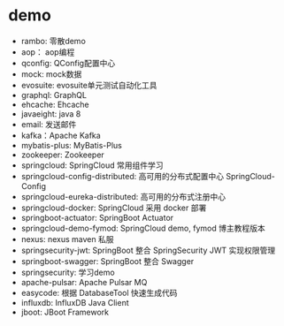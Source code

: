 # demo

- rambo: 零散demo
- aop： aop编程
- qconfig: QConfig配置中心
- mock: mock数据
- evosuite: evosuite单元测试自动化工具
- graphql: GraphQL
- ehcache: Ehcache
- javaeight: java 8
- email: 发送邮件
- kafka：Apache Kafka
- mybatis-plus: MyBatis-Plus 
- zookeeper: Zookeeper
- springcloud: SpringCloud 常用组件学习
- springcloud-config-distributed: 高可用的分布式配置中心 SpringCloud-Config
- springcloud-eureka-distributed: 高可用的分布式注册中心
- springcloud-docker: SpringCloud 采用 docker 部署
- springboot-actuator: SpringBoot Actuator 
- springcloud-demo-fymod: SpringCloud demo, fymod 博主教程版本
- nexus: nexus maven 私服
- springsecurity-jwt: SpringBoot 整合 SpringSecurity JWT 实现权限管理
- springboot-swagger: SpringBoot 整合 Swagger
- springsecurity: 学习demo
- apache-pulsar: Apache Pulsar MQ
- easycode: 根据 DatabaseTool 快速生成代码
- influxdb: InfluxDB Java Client 
- jboot: JBoot Framework 

 
